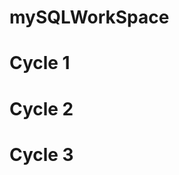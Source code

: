 # mySQLWorkSpace

# Cycle 1

[](/img/Cycle1_details_part1.png)

[](/img/Cycle1_details_part2.png)

# Cycle 2

[](/img/Cycle2_details.png)

# Cycle 3

[](/img/Cycle3_details.png)
